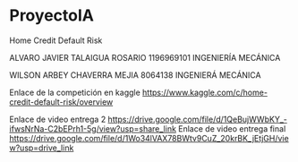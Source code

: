# ProyectoIA

Home Credit Default Risk

ALVARO JAVIER TALAIGUA ROSARIO 
1196969101
INGENIERÍA MECÁNICA 

WILSON ARBEY CHAVERRA MEJIA
8064138
INGENIERÁ MECÁNICA 


Enlace de la competición en kaggle https://www.kaggle.com/c/home-credit-default-risk/overview


Enlace de video entrega 2 https://drive.google.com/file/d/1QeBujWWbKY_-ifwsNrNa-C2bEPrh1-5g/view?usp=share_link
Enlace de video entrega final https://drive.google.com/file/d/1Wo34lVAX78BWtv9CuZ_20krBK_jEtjGH/view?usp=drive_link
